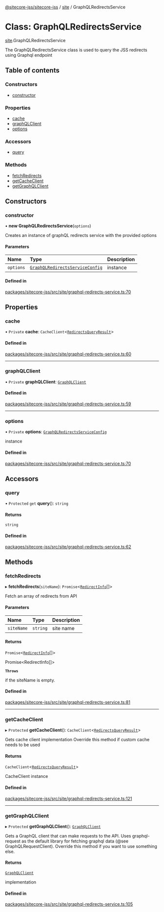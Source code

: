 [@sitecore-jss/sitecore-jss](../README.md) / [site](../modules/site.md) / GraphQLRedirectsService

# Class: GraphQLRedirectsService

[site](../modules/site.md).GraphQLRedirectsService

The GraphQLRedirectsService class is used to query the JSS redirects using Graphql endpoint

## Table of contents

### Constructors

- [constructor](site.GraphQLRedirectsService.md#constructor)

### Properties

- [cache](site.GraphQLRedirectsService.md#cache)
- [graphQLClient](site.GraphQLRedirectsService.md#graphqlclient)
- [options](site.GraphQLRedirectsService.md#options)

### Accessors

- [query](site.GraphQLRedirectsService.md#query)

### Methods

- [fetchRedirects](site.GraphQLRedirectsService.md#fetchredirects)
- [getCacheClient](site.GraphQLRedirectsService.md#getcacheclient)
- [getGraphQLClient](site.GraphQLRedirectsService.md#getgraphqlclient)

## Constructors

### constructor

• **new GraphQLRedirectsService**(`options`)

Creates an instance of graphQL redirects service with the provided options

#### Parameters

| Name | Type | Description |
| :------ | :------ | :------ |
| `options` | [`GraphQLRedirectsServiceConfig`](../modules/site.md#graphqlredirectsserviceconfig) | instance |

#### Defined in

[packages/sitecore-jss/src/site/graphql-redirects-service.ts:70](https://github.com/Sitecore/jss/blob/50bb8b115/packages/sitecore-jss/src/site/graphql-redirects-service.ts#L70)

## Properties

### cache

• `Private` **cache**: `CacheClient`\<[`RedirectsQueryResult`](../modules/site.md#redirectsqueryresult)\>

#### Defined in

[packages/sitecore-jss/src/site/graphql-redirects-service.ts:60](https://github.com/Sitecore/jss/blob/50bb8b115/packages/sitecore-jss/src/site/graphql-redirects-service.ts#L60)

___

### graphQLClient

• `Private` **graphQLClient**: [`GraphQLClient`](../interfaces/index.GraphQLClient.md)

#### Defined in

[packages/sitecore-jss/src/site/graphql-redirects-service.ts:59](https://github.com/Sitecore/jss/blob/50bb8b115/packages/sitecore-jss/src/site/graphql-redirects-service.ts#L59)

___

### options

• `Private` **options**: [`GraphQLRedirectsServiceConfig`](../modules/site.md#graphqlredirectsserviceconfig)

instance

#### Defined in

[packages/sitecore-jss/src/site/graphql-redirects-service.ts:70](https://github.com/Sitecore/jss/blob/50bb8b115/packages/sitecore-jss/src/site/graphql-redirects-service.ts#L70)

## Accessors

### query

• `Protected` `get` **query**(): `string`

#### Returns

`string`

#### Defined in

[packages/sitecore-jss/src/site/graphql-redirects-service.ts:62](https://github.com/Sitecore/jss/blob/50bb8b115/packages/sitecore-jss/src/site/graphql-redirects-service.ts#L62)

## Methods

### fetchRedirects

▸ **fetchRedirects**(`siteName`): `Promise`\<[`RedirectInfo`](../modules/site.md#redirectinfo)[]\>

Fetch an array of redirects from API

#### Parameters

| Name | Type | Description |
| :------ | :------ | :------ |
| `siteName` | `string` | site name |

#### Returns

`Promise`\<[`RedirectInfo`](../modules/site.md#redirectinfo)[]\>

Promise<RedirectInfo[]>

**`Throws`**

if the siteName is empty.

#### Defined in

[packages/sitecore-jss/src/site/graphql-redirects-service.ts:81](https://github.com/Sitecore/jss/blob/50bb8b115/packages/sitecore-jss/src/site/graphql-redirects-service.ts#L81)

___

### getCacheClient

▸ `Protected` **getCacheClient**(): `CacheClient`\<[`RedirectsQueryResult`](../modules/site.md#redirectsqueryresult)\>

Gets cache client implementation
Override this method if custom cache needs to be used

#### Returns

`CacheClient`\<[`RedirectsQueryResult`](../modules/site.md#redirectsqueryresult)\>

CacheClient instance

#### Defined in

[packages/sitecore-jss/src/site/graphql-redirects-service.ts:121](https://github.com/Sitecore/jss/blob/50bb8b115/packages/sitecore-jss/src/site/graphql-redirects-service.ts#L121)

___

### getGraphQLClient

▸ `Protected` **getGraphQLClient**(): [`GraphQLClient`](../interfaces/index.GraphQLClient.md)

Gets a GraphQL client that can make requests to the API. Uses graphql-request as the default
library for fetching graphql data (@see GraphQLRequestClient). Override this method if you
want to use something else.

#### Returns

[`GraphQLClient`](../interfaces/index.GraphQLClient.md)

implementation

#### Defined in

[packages/sitecore-jss/src/site/graphql-redirects-service.ts:105](https://github.com/Sitecore/jss/blob/50bb8b115/packages/sitecore-jss/src/site/graphql-redirects-service.ts#L105)
